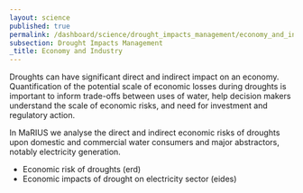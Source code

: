 ```yaml
---
layout: science
published: true
permalink: /dashboard/science/drought_impacts_management/economy_and_industry/
subsection: Drought Impacts Management
_title: Economy and Industry
---
```


Droughts can have significant direct and indirect impact on an economy. Quantification of the potential scale of economic losses during droughts is important to inform trade-offs between uses of water, help decision makers understand the scale of economic risks, and need for investment and regulatory action.

In MaRIUS we analyse the direct and indirect economic risks of droughts upon domestic and commercial water consumers and major abstractors, notably electricity generation.

* Economic risk of droughts (erd)
* Economic impacts of drought on electricity sector (eides)

